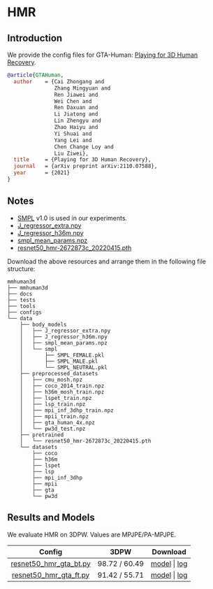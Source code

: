 # HMR

## Introduction

We provide the config files for GTA-Human: [Playing for 3D Human Recovery](https://arxiv.org/pdf/2110.07588.pdf).

```BibTeX
@article{GTAHuman,
  author    = {Cai Zhongang and
               Zhang Mingyuan and
               Ren Jiawei and
               Wei Chen and
               Ren Daxuan and
               Li Jiatong and
               Lin Zhengyu and
               Zhao Haiyu and
               Yi Shuai and
               Yang Lei and
               Chen Change Loy and
               Liu Ziwei},
  title     = {Playing for 3D Human Recovery},
  journal   = {arXiv preprint arXiv:2110.07588},
  year      = {2021}
}
```

## Notes

- [SMPL](https://smpl.is.tue.mpg.de/) v1.0 is used in our experiments.
- [J_regressor_extra.npy](https://openmmlab-share.oss-cn-hangzhou.aliyuncs.com/mmhuman3d/models/J_regressor_extra.npy?versionId=CAEQHhiBgIDD6c3V6xciIGIwZDEzYWI5NTBlOTRkODU4OTE1M2Y4YTI0NTVlZGM1)
- [J_regressor_h36m.npy](https://openmmlab-share.oss-cn-hangzhou.aliyuncs.com/mmhuman3d/models/J_regressor_h36m.npy?versionId=CAEQHhiBgIDE6c3V6xciIDdjYzE3MzQ4MmU4MzQyNmRiZDA5YTg2YTI5YWFkNjRi)
- [smpl_mean_params.npz](https://openmmlab-share.oss-cn-hangzhou.aliyuncs.com/mmhuman3d/models/smpl_mean_params.npz?versionId=CAEQHhiBgICN6M3V6xciIDU1MzUzNjZjZGNiOTQ3OWJiZTJmNThiZmY4NmMxMTM4)
- [resnet50_hmr-2672873c_20220415.pth](https://openmmlab-share.oss-cn-hangzhou.aliyuncs.com/mmhuman3d/models/hmr/resnet50_hmr-2672873c_20220415.pth?versionId=CAEQLxiBgIDuou6vgRgiIDFiOGRiZTA1ZTQ5NjRmMzdhYzkzY2ZmZGQwYjE0MzBl)

Download the above resources and arrange them in the following file structure:

```text
mmhuman3d
├── mmhuman3d
├── docs
├── tests
├── tools
├── configs
└── data
    ├── body_models
    │   ├── J_regressor_extra.npy
    │   ├── J_regressor_h36m.npy
    │   ├── smpl_mean_params.npz
    │   └── smpl
    │       ├── SMPL_FEMALE.pkl
    │       ├── SMPL_MALE.pkl
    │       └── SMPL_NEUTRAL.pkl
    ├── preprocessed_datasets
    │   ├── cmu_mosh.npz
    │   ├── coco_2014_train.npz
    │   ├── h36m_mosh_train.npz
    │   ├── lspet_train.npz
    │   ├── lsp_train.npz
    │   ├── mpi_inf_3dhp_train.npz
    │   ├── mpii_train.npz
    │   ├── gta_human_4x.npz   
    │   └── pw3d_test.npz
    ├── pretrained
    │   └── resnet50_hmr-2672873c_20220415.pth
    └── datasets
        ├── coco
        ├── h36m
        ├── lspet
        ├── lsp
        ├── mpi_inf_3dhp
        ├── mpii
        ├── gta
        └── pw3d

```

## Results and Models

We evaluate HMR on 3DPW. Values are MPJPE/PA-MPJPE.

| Config | 3DPW    | Download |
|:------:|:-------:|:------:|
| [resnet50_hmr_gta_bt.py](resnet50_hmr_gta_bt.py) | 98.72 / 60.49 | [model](https://openmmlab-share.oss-cn-hangzhou.aliyuncs.com/mmhuman3d/models/gta_human/hmr_gta_bt-aa643b97_20220416.pth?versionId=CAEQLxiBgICc7IvFgRgiIGY0NTFhMzE3NzU5YzRlZjk5ZDczN2NlY2E4MjNmOWIy) &#124; [log](https://openmmlab-share.oss-cn-hangzhou.aliyuncs.com/mmhuman3d/models/gta_human/hmr_gta_bt.log?versionId=CAEQLxiBgICi54vFgRgiIDNlYmViZmQyYzhjYjRhOWU4MmE2MjkwMWI1MjQ2YTVi) |
| [resnet50_hmr_gta_ft.py](resnet50_hmr_gta_ft.py) | 91.42 / 55.71 | [model](https://openmmlab-share.oss-cn-hangzhou.aliyuncs.com/mmhuman3d/models/gta_human/hmr_gta_ft-f444e49c_20220416.pth?versionId=CAEQLxiBgMDw5ovFgRgiIDdlN2FmODY5OThiZDQzNzhhZDg2ZjNjM2ZlZmI5MDg3) &#124; [log](https://openmmlab-share.oss-cn-hangzhou.aliyuncs.com/mmhuman3d/models/gta_human/hmr_gta_ft.log?versionId=CAEQLxiBgICn2YvFgRgiIDYwZTEyOWM0NzEzZTQzMDg4OWNiYTY3MjViYTY5M2Q0) |
